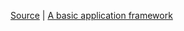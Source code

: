 <a href=https://vmiis.github.io/a-basic-application-framework/>Source</a> | <a href=https://vmiis.github.io/a-basic-application-framework/>A basic application framework</a>  
